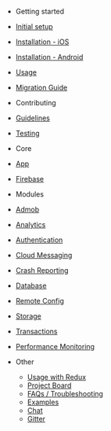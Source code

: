 - Getting started
 - [Initial setup](/initial-setup)
 - [Installation - iOS](/installation-ios)
 - [Installation - Android](/installation-android)
 - [Usage](/usage)
 - [Migration Guide](/migration-guide)

- Contributing
 - [Guidelines](/contributing/guidelines)
 - [Testing](/contributing/testing)

- Core
 - [App](/core/app)
 - [Firebase](/core/firebase)

- Modules
 - [Admob](/modules/admob)
 - [Analytics](/modules/analytics)
 - [Authentication](/modules/authentication)
 - [Cloud Messaging](/modules/cloud-messaging)
 - [Crash Reporting](/modules/crash)
 - [Database](/modules/database)
 - [Remote Config](/modules/config)
 - [Storage](/modules/storage)
 - [Transactions](/modules/transactions)
 - [Performance Monitoring](/modules/perf)

- Other
  - [Usage with Redux](/redux)
  - [Project Board](https://github.com/invertase/react-native-firebase/projects)
  - [FAQs / Troubleshooting](/faqs)
  - [Examples](https://github.com/invertase/react-native-firebase-examples)
  - [Chat](https://discord.gg/t6bdqMs)
  - [Gitter](https://gitter.im/invertase/react-native-firebase)
